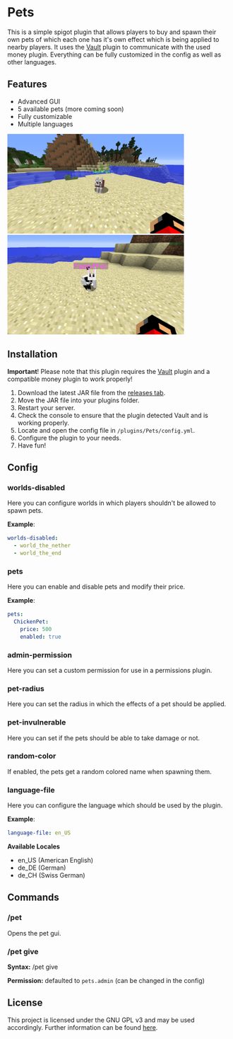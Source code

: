 # Pets

This is a simple spigot plugin that allows players to buy and spawn their own pets of which each one has it's own effect which is being applied to nearby players. It uses the [Vault](https://dev.bukkit.org/projects/vault) plugin to communicate with the used money plugin. Everything can be fully customized in the config as well as other languages.

## Features

- Advanced GUI
- 5 available pets (more coming soon)
- Fully customizable
- Multiple languages

<img src="/images/2020-11-29_01.29.20.png" width="400">
<img src="/images/2020-11-29_01.30.23.png" width="400">

## Installation

**Important**! Please note that this plugin requires the [Vault](https://dev.bukkit.org/projects/vault) plugin and a compatible money plugin to work properly!

1. Download the latest JAR file from the [releases tab](https://github.com/VoxCrafterLP/Pets/releases).
2. Move the JAR file into your plugins folder.
3. Restart your server.
4. Check the console to ensure that the plugin detected Vault and is working properly.
5. Locate and open the config file in `/plugins/Pets/config.yml`.
6. Configure the plugin to your needs.
7. Have fun!

## Config
### worlds-disabled

Here you can configure worlds in which players shouldn't be allowed to spawn pets.

**Example**:
```yaml
worlds-disabled:
  - world_the_nether
  - world_the_end
  ```
  
### pets

Here you can enable and disable pets and modify their price.

**Example**:
```yaml
pets:
  ChickenPet:
    price: 500
    enabled: true
  ```

### admin-permission

Here you can set a custom permission for use in a permissions plugin.

### pet-radius

Here you can set the radius in which the effects of a pet should be applied.

### pet-invulnerable

Here you can set if the pets should be able to take damage or not.

### random-color

If enabled, the pets get a random colored name when spawning them.

### language-file

Here you can configure the language which should be used by the plugin.

**Example**:
```yaml
language-file: en_US
```
**Available Locales**
- en_US (American English)
- de_DE (German)
- de_CH (Swiss German)

## Commands

### /pet
Opens the pet gui.

### /pet give
**Syntax:** /pet give <player> <pet>

**Permission:** defaulted to `pets.admin` (can be changed in the config)

## License
This project is licensed under the GNU GPL v3 and may be used accordingly. Further information can be found [here](https://github.com/VoxCrafterLP/Pets/blob/master/LICENSE).
